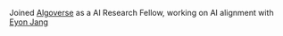 Joined [Algoverse](https://algoverseairesearch.org/ai-research-program) 
as a AI Research Fellow, working on AI alignment with [Eyon Jang](https://www.eyonjang.me/)
